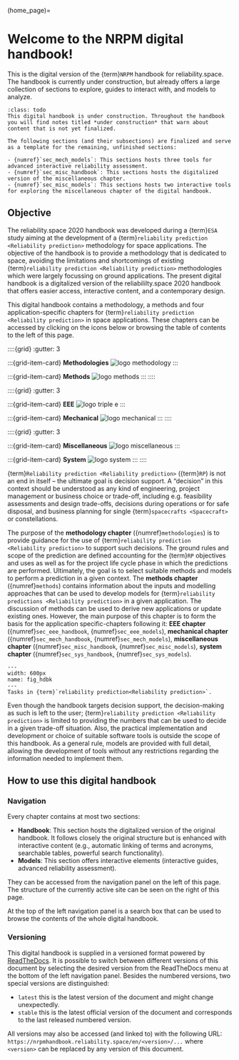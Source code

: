 (home_page)=
# Welcome to the NRPM digital handbook!

This is the digital version of the {term}`NRPM` handbook for reliability.space. The handbook is currently under construction, but already offers a large collection of sections to explore, guides to interact with, and models to analyze.

```{admonition} Under construction
:class: todo
This digital handbook is under construction. Throughout the handbook you will find notes titled *under construction* that warn about content that is not yet finalized.

The following sections (and their subsections) are finalized and serve as a template for the remaining, unfinished sections:

- {numref}`sec_mech_models`: This sections hosts three tools for advanced interactive reliability assessment.
- {numref}`sec_misc_handbook`: This sections hosts the digitalized version of the miscellaneous chapter.
- {numref}`sec_misc_models`: This sections hosts two interactive tools for exploring the miscellaneous chapter of the digital handbook.
```

## Objective

The reliability.space 2020 handbook was developed during a {term}`ESA` study aiming at the development of a {term}`reliability prediction <Reliability prediction>` methodology for space applications. The objective of the handbook is to provide a methodology that is dedicated to space, avoiding the limitations and shortcomings of existing {term}`reliability prediction <Reliability prediction>` methodologies which were largely focussing on ground applications. The present digital handbook is a digitalized version of the reliabililty.space 2020 handbook that offers easier access, interactive content, and a contemporary design.

This digital handbook contains a methodology, a methods and four application-specific chapters for {term}`reliability prediction <Reliability prediction>` in space applications. These chapters can be accessed by clicking on the icons below or browsing the table of contents to the left of this page.

::::{grid}
:gutter: 3

:::{grid-item-card} **Methodologies**
<img class="link-image" src="_static/images/methodologyPicture.png" alt="logo methodology" onclick="redirect('methodologies/handbook/intro.html')">
:::

:::{grid-item-card} **Methods**
<img class="link-image" src="_static/images/methodPicture.png" alt="logo methods" onclick="redirect('methods/handbook/intro.html')">
:::
::::

::::{grid}
:gutter: 3

:::{grid-item-card} **EEE**
<img class="link-image" src="_static/images/eeePicture.png" alt="logo triple e" onclick="redirect('eee/mainEEE.html')">
:::

:::{grid-item-card} **Mechanical**
<img class="link-image" src="_static/images/mecaPicture.png" alt="logo mechanical" onclick="redirect('mechanical/handbook/introduction.html')">
:::
::::

::::{grid}
:gutter: 3

:::{grid-item-card} **Miscellaneous**
<img class="link-image" src="_static/images/miscellaneousPicture.png" alt="logo miscellaneous" onclick="redirect('miscellaneous/handbook/introduction.html')">
:::

:::{grid-item-card} **System**
<img class="link-image" src="_static/images/systemPicture.png" alt="logo system" onclick="redirect('system/handbook/introduction.html')">
:::
::::

{term}`Reliability prediction <Reliability prediction>` ({term}`RP`) is not an end in itself – the ultimate goal is decision support. A “decision” in this context should be understood as any kind of engineering, project management or business choice or trade-off, including e.g. feasibility assessments and design trade-offs, decisions during operations or for safe disposal, and business planning for single {term}`spacecrafts <Spacecraft>` or constellations.

The purpose of the **methodology chapter** ({numref}`methodologies`) is to provide guidance for the use of {term}`reliability prediction <Reliability prediction>` to support such decisions. The ground rules and scope of the prediction are defined accounting for the {term}`RP` objectives and uses as well as for the project life cycle phase in which the predictions are performed. Ultimately, the goal is to select suitable methods and models to perform a prediction in a given context. The **methods chapter** ({numref}`methods`) contains information about the inputs and modelling approaches that can be used to develop models for {term}`reliability predictions <Reliability prediction>` in a given application. The discussion of methods can be used to derive new applications or update existing ones. However, the main purpose of this chapter is to form the basis for the application specific-chapters following it: **EEE chapter** ({numref}`sec_eee_handbook`, {numref}`sec_eee_models`), **mechanical chapter** ({numref}`sec_mech_handbook`, {numref}`sec_mech_models`), **miscellaneous chapter** ({numref}`sec_misc_handbook`, {numref}`sec_misc_models`), **system chapter** ({numref}`sec_sys_handbook`, {numref}`sec_sys_models`).

```{figure} _static/images/overview_hdbk.png
---
width: 600px
name: fig_hdbk
---
Tasks in {term}`reliability prediction<Reliability prediction>`.
```


Even though the handbook targets decision support, the decision-making as such is left to the user; {term}`reliability prediction <Reliability prediction>` is limited to providing the numbers that can be used to decide in a given trade-off situation. Also, the practical implementation and development or choice of suitable software tools is outside the scope of this handbook. As a general rule, models are provided with full detail, allowing the development of tools without any restrictions regarding the information needed to implement them.

## How to use this digital handbook

### Navigation

Every chapter contains at most two sections:

- **Handbook**: This section hosts the digitalized version of the original handbook. It follows closely the original structure but is enhanced with interactive content (e.g., automatic linking of terms and acronyms, searchable tables, powerful search functionality).
- **Models**: This section offers interactive elements (interactive guides, advanced reliability assessment).

They can be accessed from the navigation panel on the left of this page. The structure of the currently active site can be seen on the right of this page.

At the top of the left navigation panel is a search box that can be used to browse the contents of the whole digital handbook. 

### Versioning 

This digital handbook is supplied in a versioned format powered by [ReadTheDocs](https://readthedocs.org/). It is possible to switch between different versions of this document by selecting the desired version from the ReadTheDocs menu at the bottom of the left navigation panel. Besides the numbered versions, two special versions are distinguished:

- `latest` this is the latest version of the document and might change unexpectedly.
- `stable` this is the latest official version of the document and corresponds to the last released numbered version.

All versions may also be accessed (and linked to) with the following URL: `https://nrpmhandbook.reliability.space/en/<version>/...` where `<version>` can be replaced by any version of this document.
